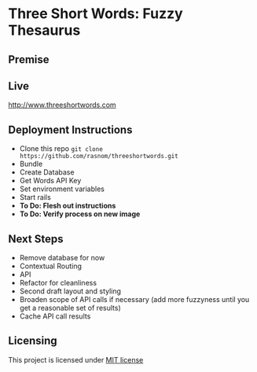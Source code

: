# Three Short Words: Fuzzy Thesaurus



## Premise

## Live

http://www.threeshortwords.com

## Deployment Instructions

* Clone this repo `git clone https://github.com/rasnom/threeshortwords.git`
* Bundle 
* Create Database
* Get Words API Key
* Set environment variables
* Start rails
* **To Do: Flesh out instructions**
* **To Do: Verify process on new image**

## Next Steps

* Remove database for now
* Contextual Routing
* API
* Refactor for cleanliness
* Second draft layout and styling
* Broaden scope of API calls if necessary (add more fuzzyness until you get a reasonable set of results)
* Cache API call results

## Licensing

This project is licensed under [MIT license](./LICENSE)
